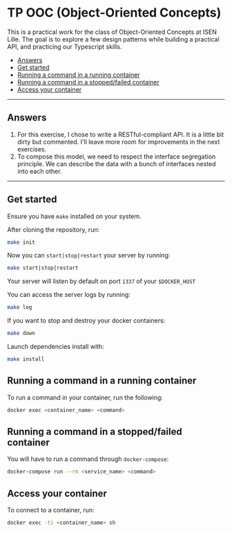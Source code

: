 # TP OOC (Object-Oriented Concepts)

This is a practical work for the class of Object-Oriented Concepts at ISEN Lille. The goal is to explore a few design patterns while building a practical API, and practicing our Typescript skills.

- [Answers](#answers)
- [Get started](#get-started)
- [Running a command in a running container](#running-a-command-in-a-running-container)
- [Running a command in a stopped/failed container](#running-a-command-in-a-stoppedfailed-container)
- [Access your container](#access-your-container)

---

## Answers

1. For this exercise, I chose to write a RESTful-compliant API. It is a little bit dirty but commented. I'll leave more room for improvements in the next exercises.
2. To compose this model, we need to respect the interface segregation principle. We can describe the data with a bunch of interfaces nested into each other.

---

## Get started

Ensure you have `make` installed on your system.

After cloning the repository, run:

```bash
make init
```

Now you can `start|stop|restart` your server by running:

```bash
make start|stop|restart
```

Your server will listen by default on port `1337` of your `$DOCKER_HOST`

You can access the server logs by running:

```bash
make log
```

If you want to stop and destroy your docker containers:

```bash
make down
```

Launch dependencies install with:

```bash
make install
```

## Running a command in a running container

To run a command in your container, run the following:

```bash
docker exec <container_name> <command>
```

## Running a command in a stopped/failed container

You will have to run a command through `docker-compose`:

```bash
docker-compose run --rm <service_name> <command>
```

## Access your container

To connect to a container, run:

```bash
docker exec -ti <container_name> sh
```
